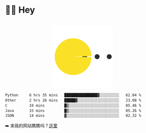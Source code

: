 
# 👋🏻 Hey
<div align="center">
	<br>
	<img src="https://raw.githubusercontent.com/Aniket965/Aniket965/master/pacman.svg?sanitize=true" width="200" height="200">
	<br>
</div>

<!--START_SECTION:waka-->

```txt
Python     6 hrs 35 mins   ███████████████▓░░░░░░░░░   62.04 %
Other      2 hrs 26 mins   █████▓░░░░░░░░░░░░░░░░░░░   23.08 %
C          34 mins         █▒░░░░░░░░░░░░░░░░░░░░░░░   05.46 %
Java       33 mins         █▒░░░░░░░░░░░░░░░░░░░░░░░   05.26 %
JSON       14 mins         ▓░░░░░░░░░░░░░░░░░░░░░░░░   02.32 %
```

<!--END_SECTION:waka-->

 ➡️  来我的网站瞧瞧吗？[这里](https://www.shaolongfei.com)
